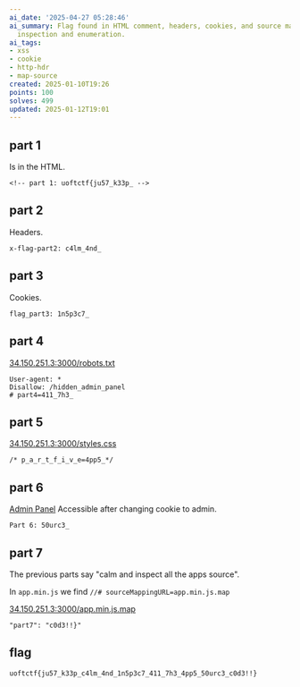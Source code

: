 ```yaml
---
ai_date: '2025-04-27 05:28:46'
ai_summary: Flag found in HTML comment, headers, cookies, and source maps, requiring
  inspection and enumeration.
ai_tags:
- xss
- cookie
- http-hdr
- map-source
created: 2025-01-10T19:26
points: 100
solves: 499
updated: 2025-01-12T19:01
---
```


## part 1
Is in the HTML.

```
<!-- part 1: uoftctf{ju57_k33p_ -->
```

## part 2
Headers.

```
x-flag-part2: c4lm_4nd_
```

## part 3
Cookies.

```
flag_part3: 1n5p3c7_
```

## part 4
[34.150.251.3:3000/robots.txt](http://34.150.251.3:3000/robots.txt)

```
User-agent: *
Disallow: /hidden_admin_panel
# part4=411_7h3_
```

## part 5
[34.150.251.3:3000/styles.css](http://34.150.251.3:3000/styles.css)

```
/* p_a_r_t_f_i_v_e=4pp5_*/
```

## part 6
[Admin Panel](http://34.150.251.3:3000/hidden_admin_panel)
Accessible after changing cookie to admin.

```
Part 6: 50urc3_
```

## part 7

The previous parts say "calm and inspect all the apps source".

In `app.min.js` we find `//# sourceMappingURL=app.min.js.map`

[34.150.251.3:3000/app.min.js.map](http://34.150.251.3:3000/app.min.js.map)

```
"part7": "c0d3!!}"
```

## flag

```flag
uoftctf{ju57_k33p_c4lm_4nd_1n5p3c7_411_7h3_4pp5_50urc3_c0d3!!}
```